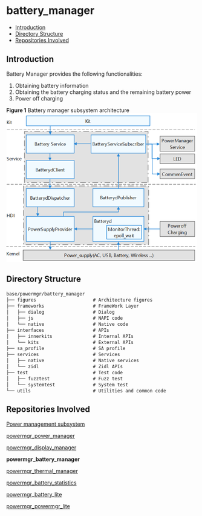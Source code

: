 # battery\_manager<a name="EN-US_TOPIC_0000001124094823"></a>

-   [Introduction](#section11660541593)
-   [Directory Structure](#section19472752217)
-   [Repositories Involved](#section63151229062)

## Introduction<a name="section11660541593"></a>

Battery Manager provides the following functionalities:

1.  Obtaining battery information
2.  Obtaining the battery charging status and the remaining battery power
3.  Power off charging

**Figure  1**  Battery manager subsystem architecture<a name="fig106301571239"></a> 
![](figures/power-management-subsystem-architecture.png "power-management-subsystem-architecture")

## Directory Structure<a name="section19472752217"></a>

```
base/powermgr/battery_manager
├── figures                  	# Architecture figures
├── frameworks                  # FrameWork Layer
│   ├── dialog                  # Dialog
│   ├── js                  	# NAPI code
│   └── native                  # Native code
├── interfaces                  # APIs
│   ├── innerkits               # Internal APIs
│   └── kits                    # External APIs
├── sa_profile                  # SA profile
├── services                    # Services
│   ├── native                  # Native services
│   └── zidl                    # Zidl APIs
├── test                        # Test code
│   ├── fuzztest                # Fuzz test
│   └── systemtest              # System test
└── utils                       # Utilities and common code
```

## Repositories Involved<a name="section63151229062"></a>

[Power management subsystem](https://gitee.com/openharmony/docs/blob/master/en/readme/power-management.md)

[powermgr_power_manager](https://gitee.com/openharmony/powermgr_power_manager)

[powermgr_display_manager](https://gitee.com/openharmony/powermgr_display_manager)

**powermgr_battery_manager**

[powermgr_thermal_manager](https://gitee.com/openharmony/powermgr_thermal_manager)

[powermgr_battery_statistics](https://gitee.com/openharmony/powermgr_battery_statistics)

[powermgr_battery_lite](https://gitee.com/openharmony/powermgr_battery_lite)

[powermgr_powermgr_lite](https://gitee.com/openharmony/powermgr_powermgr_lite)
